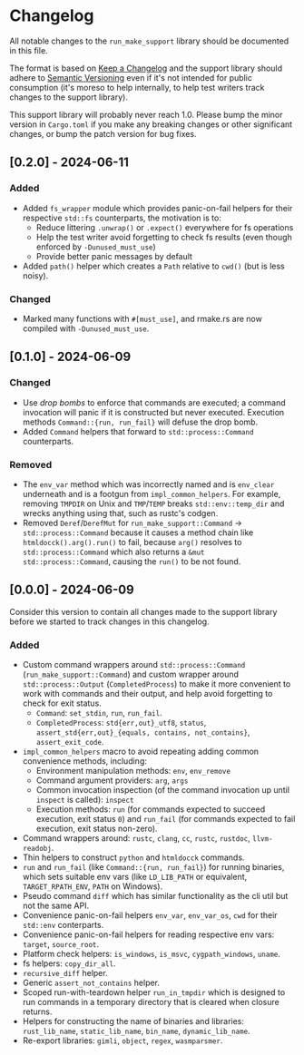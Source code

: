 # Changelog

All notable changes to the `run_make_support` library should be documented in this file.

The format is based on [Keep a Changelog](https://keepachangelog.com/en/1.1.0/) and the support
library should adhere to [Semantic Versioning](https://semver.org/spec/v2.0.0.html) even if it's
not intended for public consumption (it's moreso to help internally, to help test writers track
changes to the support library).

This support library will probably never reach 1.0. Please bump the minor version in `Cargo.toml` if
you make any breaking changes or other significant changes, or bump the patch version for bug fixes.

## [0.2.0] - 2024-06-11

### Added

- Added `fs_wrapper` module which provides panic-on-fail helpers for their respective `std::fs`
  counterparts, the motivation is to:
    - Reduce littering `.unwrap()` or `.expect()` everywhere for fs operations
    - Help the test writer avoid forgetting to check fs results (even though enforced by
      `-Dunused_must_use`)
    - Provide better panic messages by default
- Added `path()` helper which creates a `Path` relative to `cwd()` (but is less noisy).

### Changed

- Marked many functions with `#[must_use]`, and rmake.rs are now compiled with `-Dunused_must_use`.

## [0.1.0] - 2024-06-09

### Changed

- Use *drop bombs* to enforce that commands are executed; a command invocation will panic if it is
  constructed but never executed. Execution methods `Command::{run, run_fail}` will defuse the drop
  bomb.
- Added `Command` helpers that forward to `std::process::Command` counterparts.

### Removed

- The `env_var` method which was incorrectly named and is `env_clear` underneath and is a footgun
  from `impl_common_helpers`. For example, removing `TMPDIR` on Unix and `TMP`/`TEMP` breaks
  `std::env::temp_dir` and wrecks anything using that, such as rustc's codgen.
- Removed `Deref`/`DerefMut` for `run_make_support::Command` -> `std::process::Command` because it
  causes a method chain like `htmldocck().arg().run()` to fail, because `arg()` resolves to
  `std::process::Command` which also returns a `&mut std::process::Command`, causing the `run()` to
  be not found.

## [0.0.0] - 2024-06-09

Consider this version to contain all changes made to the support library before we started to track
changes in this changelog.

### Added

- Custom command wrappers around `std::process::Command` (`run_make_support::Command`) and custom
  wrapper around `std::process::Output` (`CompletedProcess`) to make it more convenient to work with
  commands and their output, and help avoid forgetting to check for exit status.
    - `Command`: `set_stdin`, `run`, `run_fail`.
    - `CompletedProcess`: `std{err,out}_utf8`, `status`, `assert_std{err,out}_{equals, contains,
      not_contains}`, `assert_exit_code`.
- `impl_common_helpers` macro to avoid repeating adding common convenience methods, including:
    - Environment manipulation methods: `env`, `env_remove`
    - Command argument providers: `arg`, `args`
    - Common invocation inspection (of the command invocation up until `inspect` is called):
      `inspect`
    - Execution methods: `run` (for commands expected to succeed execution, exit status `0`) and
      `run_fail` (for commands expected to fail execution, exit status non-zero).
- Command wrappers around: `rustc`, `clang`, `cc`, `rustc`, `rustdoc`, `llvm-readobj`.
- Thin helpers to construct `python` and `htmldocck` commands.
- `run` and `run_fail` (like `Command::{run, run_fail}`) for running binaries, which sets suitable
  env vars (like `LD_LIB_PATH` or equivalent, `TARGET_RPATH_ENV`, `PATH` on Windows).
- Pseudo command `diff` which has similar functionality as the cli util but not the same API.
- Convenience panic-on-fail helpers `env_var`, `env_var_os`, `cwd` for their `std::env` conterparts.
- Convenience panic-on-fail helpers for reading respective env vars: `target`, `source_root`.
- Platform check helpers: `is_windows`, `is_msvc`, `cygpath_windows`, `uname`.
- fs helpers: `copy_dir_all`.
- `recursive_diff` helper.
- Generic `assert_not_contains` helper.
- Scoped run-with-teardown helper `run_in_tmpdir` which is designed to run commands in a temporary
  directory that is cleared when closure returns.
- Helpers for constructing the name of binaries and libraries: `rust_lib_name`, `static_lib_name`,
  `bin_name`, `dynamic_lib_name`.
- Re-export libraries: `gimli`, `object`, `regex`, `wasmparsmer`.
